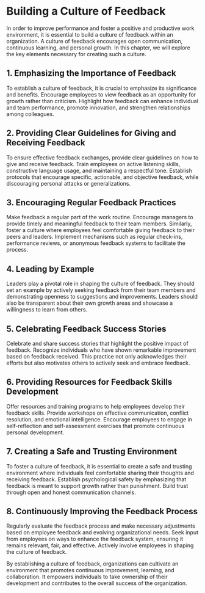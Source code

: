 Building a Culture of Feedback
==============================

In order to improve performance and foster a positive and productive work environment, it is essential to build a culture of feedback within an organization. A culture of feedback encourages open communication, continuous learning, and personal growth. In this chapter, we will explore the key elements necessary for creating such a culture.

1\. Emphasizing the Importance of Feedback
-----------------------------------------

To establish a culture of feedback, it is crucial to emphasize its significance and benefits. Encourage employees to view feedback as an opportunity for growth rather than criticism. Highlight how feedback can enhance individual and team performance, promote innovation, and strengthen relationships among colleagues.

2\. Providing Clear Guidelines for Giving and Receiving Feedback
---------------------------------------------------------------

To ensure effective feedback exchanges, provide clear guidelines on how to give and receive feedback. Train employees on active listening skills, constructive language usage, and maintaining a respectful tone. Establish protocols that encourage specific, actionable, and objective feedback, while discouraging personal attacks or generalizations.

3\. Encouraging Regular Feedback Practices
-----------------------------------------

Make feedback a regular part of the work routine. Encourage managers to provide timely and meaningful feedback to their team members. Similarly, foster a culture where employees feel comfortable giving feedback to their peers and leaders. Implement mechanisms such as regular check-ins, performance reviews, or anonymous feedback systems to facilitate the process.

4\. Leading by Example
---------------------

Leaders play a pivotal role in shaping the culture of feedback. They should set an example by actively seeking feedback from their team members and demonstrating openness to suggestions and improvements. Leaders should also be transparent about their own growth areas and showcase a willingness to learn from others.

5\. Celebrating Feedback Success Stories
---------------------------------------

Celebrate and share success stories that highlight the positive impact of feedback. Recognize individuals who have shown remarkable improvement based on feedback received. This practice not only acknowledges their efforts but also motivates others to actively seek and embrace feedback.

6\. Providing Resources for Feedback Skills Development
------------------------------------------------------

Offer resources and training programs to help employees develop their feedback skills. Provide workshops on effective communication, conflict resolution, and emotional intelligence. Encourage employees to engage in self-reflection and self-assessment exercises that promote continuous personal development.

7\. Creating a Safe and Trusting Environment
-------------------------------------------

To foster a culture of feedback, it is essential to create a safe and trusting environment where individuals feel comfortable sharing their thoughts and receiving feedback. Establish psychological safety by emphasizing that feedback is meant to support growth rather than punishment. Build trust through open and honest communication channels.

8\. Continuously Improving the Feedback Process
----------------------------------------------

Regularly evaluate the feedback process and make necessary adjustments based on employee feedback and evolving organizational needs. Seek input from employees on ways to enhance the feedback system, ensuring it remains relevant, fair, and effective. Actively involve employees in shaping the culture of feedback.

By establishing a culture of feedback, organizations can cultivate an environment that promotes continuous improvement, learning, and collaboration. It empowers individuals to take ownership of their development and contributes to the overall success of the organization.
